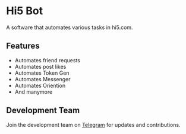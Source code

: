 # Hi5 Bot
A software that automates various tasks in hi5.com. 

## Features
- Automates friend requests
- Automates post likes
- Automates Token Gen
- Automates Messenger
- Automates Oriention
-  And manymore

## Development Team
Join the development team on [Telegram](https://t.me/naiyanarrahman) for updates and contributions.

